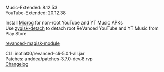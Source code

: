 Music-Extended: 8.12.53  
YouTube-Extended: 20.12.38  

Install [Microg](https://github.com/ReVanced/GmsCore/releases) for non-root YouTube and YT Music APKs  
Use [zygisk-detach](https://github.com/j-hc/zygisk-detach) to detach root ReVanced YouTube and YT Music from Play Store  

[revanced-magisk-module](https://github.com/j-hc/revanced-magisk-module)
  
CLI: inotia00/revanced-cli-5.0.1-all.jar  
Patches: anddea/patches-3.7.0-dev.8.rvp  
[Changelog](https://github.com/anddea/revanced-patches/releases/tag/v3.7.0-dev.8)  
